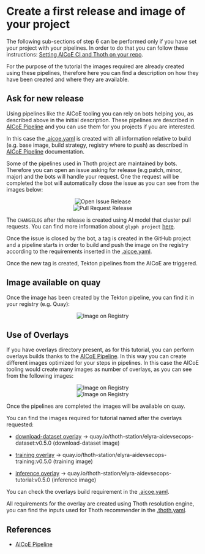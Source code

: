 # Create a first release and image of your project

The following sub-sections of step 6 can be performed only if you have set your project with your pipelines.
In order to do that you can follow these instructions: [Setting AICoE CI and Thoth on your repo](https://github.com/AICoE/aicoe-ci#setting-aicoe-ci-on-github-organizationrepository).

For the purpose of the tutorial the images required are already created using these pipelines, therefore here you can find a description on how they have been created and where they are available.

## Ask for new release

Using pipelines like the AICoE tooling you can rely on bots helping you, as described above in the initial description.
These pipelines are described in [AICoE Pipeline][1] and you can use them for you projects if you are interested.

In this case the [.aicoe.yaml](https://github.com/thoth-station/elyra-aidevsecops-tutorial/blob/master/.aicoe-ci.yaml) is created with all information relative to build (e.g. base image, build strategy, registry where to push) as described in [AICoE Pipeline][1] documentation.

Some of the pipelines used in Thoth project are maintained by bots. Therefore you can open an issue asking for release (e.g patch, minor, major) and the bots will handle your request. One the request will be completed the bot will automatically close the issue as you can see from the images below:

<div style="text-align:center">
<img alt="Open Issue Release" src="https://raw.githubusercontent.com/thoth-station/elyra-aidevsecops-tutorial/master/docs/images/OpenIssueRelease.png">
</div>

<div style="text-align:center">
<img alt="Pull Request Release" src="https://raw.githubusercontent.com/thoth-station/elyra-aidevsecops-tutorial/master/docs/images/PullRequestRelease.png">
</div>

The `CHANGELOG` after the release is created using AI model that cluster pull requests. You can find more information about `glyph project` [here](https://github.com/thoth-station/glyph).

Once the issue is closed by the bot, a tag is created in the GitHub project and a pipeline starts in order to build and push the image on the registry according to the requirements inserted in the [.aicoe.yaml](https://github.com/thoth-station/elyra-aidevsecops-tutorial/blob/master/.aicoe-ci.yaml).

Once the new tag is created, Tekton pipelines from the AICoE are triggered.

## Image available on quay

Once the image has been created by the Tekton pipeline, you can find it in your registry (e.g. Quay):

<div style="text-align:center">
<img alt="Image on Registry" src="https://raw.githubusercontent.com/thoth-station/elyra-aidevsecops-tutorial/master/docs/images/ImageRegistry.png">
</div>

## Use of Overlays

If you have overlays directory present, as for this tutorial, you can perform overlays builds thanks to the [AICoE Pipeline][1]. In this way you can create different images optimized for your steps in pipelines. In this case the AICoE tooling would create many images as number of overlays, as you can see from the following images:

<div style="text-align:center">
<img alt="Image on Registry" src="https://raw.githubusercontent.com/thoth-station/elyra-aidevsecops-tutorial/master/docs/images/TagReleasePipeline.png">
</div>

<div style="text-align:center">
<img alt="Image on Registry" src="https://raw.githubusercontent.com/thoth-station/elyra-aidevsecops-tutorial/master/docs/images/OverlaysBuildsPipeline.png">
</div>

Once the pipelines are completed the images will be available on quay.

You can find the images required for tutorial named after the overlays requested:

- [download-dataset overlay](https://github.com/thoth-station/elyra-aidevsecops-tutorial/tree/master/overlays/download-dataset) -> quay.io/thoth-station/elyra-aidevsecops-dataset:v0.5.0 (download-dataset image)

- [training overlay](https://github.com/thoth-station/elyra-aidevsecops-tutorial/tree/master/overlays/training) -> quay.io/thoth-station/elyra-aidevsecops-training:v0.5.0 (training image)

- [inference overlay](https://github.com/thoth-station/elyra-aidevsecops-tutorial/tree/master/overlays/inference)  -> quay.io/thoth-station/elyra-aidevsecops-tutorial:v0.5.0 (inference image)

You can check the overlays build requirement in the [.aicoe.yaml](https://github.com/thoth-station/elyra-aidevsecops-tutorial/blob/c86ce9c08665c12df0adf829db31bd19e8c61455/.aicoe-ci.yaml#L5).

All requirements for the overlay are created using Thoth resolution engine, you can find the inputs used for Thoth recommender in the [.thoth.yaml](https://github.com/thoth-station/elyra-aidevsecops-tutorial/blob/bb6fad2441e8df8aa56c2c0e6b5ac45a2cda42eb/.thoth.yaml#L5).

## References

* [AICoE Pipeline][1]

[1]: https://github.com/AICoE/aicoe-ci
